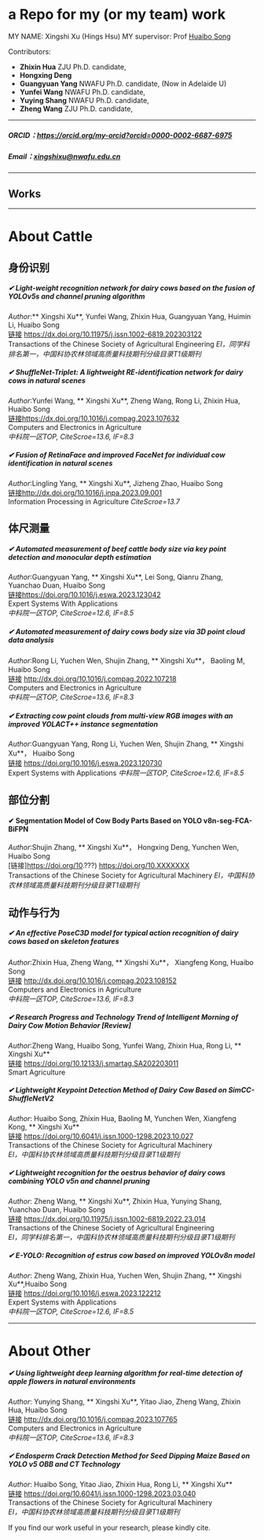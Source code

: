 # a Repo for my (or my team) work

MY NAME: Xingshi Xu (Hings Hsu) 
MY supervisor: Prof [Huaibo Song](https://cmee.nwsuaf.edu.cn/szdw/gjzcry/318457.htm)

Contributors:
  - **Zhixin Hua**     ZJU   Ph.D. candidate,
  - **Hongxing Deng**
  - **Guangyuan Yang** NWAFU Ph.D. candidate,  (Now in Adelaide U)
  - **Yunfei Wang**    NWAFU Ph.D. candidate,
  - **Yuying Shang**   NWAFU Ph.D. candidate, 
  - **Zheng Wang**     ZJU   Ph.D. candidate,

----------
##### ORCID：https://orcid.org/my-orcid?orcid=0000-0002-6687-6975
##### Email：xingshixu@nwafu.edu.cn
----------
## Works
----------
# About Cattle
## 身份识别
#####  &#x2714; Light-weight recognition network for dairy cows based on the fusion of YOLOv5s and channel pruning algorithm
_Author_:** Xingshi Xu**, Yunfei Wang, Zhixin Hua, Guangyuan Yang, Huimin Li, Huaibo Song  
[链接](https://dx.doi.org/10.11975/j.issn.1002-6819.202303122) https://dx.doi.org/10.11975/j.issn.1002-6819.202303122  
Transactions of the Chinese Society of Agricultural Engineering
_EI，同学科排名第一，中国科协农林领域高质量科技期刊分级目录T1级期刊_

#####  &#x2714; ShuffleNet-Triplet: A lightweight RE-identification network for dairy cows in natural scenes
_Author_:Yunfei Wang, ** Xingshi Xu**, Zheng Wang, Rong Li, Zhixin Hua, Huaibo Song  
[链接](https://dx.doi.org/10.1016/j.compag.2023.107632)https://dx.doi.org/10.1016/j.compag.2023.107632  
Computers and Electronics in Agriculture  
_中科院一区TOP, CiteScroe=13.6, IF=8.3_

#####  &#x2714; Fusion of RetinaFace and improved FaceNet for individual cow identification in natural scenes  
_Author_:Lingling Yang, ** Xingshi Xu**, Jizheng Zhao, Huaibo Song  
[链接](http://dx.doi.org/10.1016/j.inpa.2023.09.001)http://dx.doi.org/10.1016/j.inpa.2023.09.001  
Information Processing in Agriculture 
_CiteScroe=13.7_


## 体尺测量
#####  &#x2714; Automated measurement of beef cattle body size via key point detection and monocular depth estimation
_Author_:Guangyuan Yang, ** Xingshi Xu**, Lei Song, Qianru Zhang, Yuanchao Duan, Huaibo Song  
[链接](https://doi.org/10.1016/j.eswa.2023.123042)https://doi.org/10.1016/j.eswa.2023.123042  
Expert Systems With Applications  
_中科院一区TOP, CiteScroe=12.6, IF=8.5_

#####  &#x2714; Automated measurement of dairy cows body size via 3D point cloud data analysis
_Author_:Rong Li, Yuchen Wen, Shujin Zhang, ** Xingshi Xu**， Baoling M, Huaibo Song  
[链接](http://dx.doi.org/10.1016/j.compag.2022.107218) http://dx.doi.org/10.1016/j.compag.2022.107218  
Computers and Electronics in Agriculture  
_中科院一区TOP, CiteScroe=13.6, IF=8.3_

#####  &#x2714; Extracting cow point clouds from multi-view RGB images with an improved YOLACT++ instance segmentation
_Author_:Guangyuan Yang, Rong Li, Yuchen Wen, Shujin Zhang, ** Xingshi Xu**， Huaibo Song  
[链接](https://doi.org/10.1016/j.eswa.2023.120730) https://doi.org/10.1016/j.eswa.2023.120730  
Expert Systems with Applications
_中科院一区TOP, CiteScroe=12.6, IF=8.5_

## 部位分割
####  &#x2714; Segmentation Model of Cow Body Parts Based on YOLO v8n-seg-FCA-BiFPN
_Author_:Shujin Zhang, ** Xingshi Xu**， Hongxing Deng, Yunchen Wen, Huaibo Song  
[链接]https://doi.org/10.???) https://doi.org/10.XXXXXXX  
Transactions of the Chinese Society for Agricultural Machinery
_EI，中国科协农林领域高质量科技期刊分级目录T1级期刊_


## 动作与行为
#####  &#x2714; An effective PoseC3D model for typical action recognition of dairy cows based on skeleton features
_Author_:Zhixin Hua, Zheng Wang, ** Xingshi Xu**， Xiangfeng Kong, Huaibo Song  
[链接](http://dx.doi.org/10.1016/j.compag.2023.108152) http://dx.doi.org/10.1016/j.compag.2023.108152  
Computers and Electronics in Agriculture  
_中科院一区TOP, CiteScroe=13.6, IF=8.3_


#####  &#x2714; Research Progress and Technology Trend of Intelligent Morning of Dairy Cow Motion Behavior [Review]
_Author_:Zheng Wang, Huaibo Song, Yunfei Wang, Zhixin Hua, Rong Li, ** Xingshi Xu**  
[链接](https://doi.org/10.12133/j.smartag.SA202203011) https://doi.org/10.12133/j.smartag.SA202203011  
Smart Agriculture  


#####  &#x2714; Lightweight Keypoint Detection Method of Dairy Cow Based on SimCC-ShuffleNetV2
_Author_: Huaibo Song, Zhixin Hua, Baoling M, Yunchen Wen, Xiangfeng Kong, ** Xingshi Xu**  
[链接](https://doi.org/10.6041/j.issn.1000-1298.2023.10.027) https://doi.org/10.6041/j.issn.1000-1298.2023.10.027  
Transactions of the Chinese Society for Agricultural Machinery  
_EI，中国科协农林领域高质量科技期刊分级目录T1级期刊_

#####  &#x2714; Lightweight recognition for the oestrus behavior of dairy cows combining YOLO v5n and channel pruning
_Author_: Zheng Wang, ** Xingshi Xu**, Zhixin Hua, Yunying Shang, Yuanchao Duan, Huaibo Song  
[链接](https://dx.doi.org/10.11975/j.issn.1002-6819.2022.23.014) https://dx.doi.org/10.11975/j.issn.1002-6819.2022.23.014  
Transactions of the Chinese Society of Agricultural Engineering  
_EI，同学科排名第一，中国科协农林领域高质量科技期刊分级目录T1级期刊_

#####  &#x2714; E-YOLO: Recognition of estrus cow based on improved YOLOv8n model
_Author_: Zheng Wang,  Zhixin Hua, Yuchen Wen, Shujin Zhang, ** Xingshi Xu**,Huaibo Song  
[链接](https://doi.org/10.1016/j.eswa.2023.122212) https://doi.org/10.1016/j.eswa.2023.122212  
Expert Systems with Applications  
_中科院一区TOP, CiteScroe=12.6, IF=8.5_

---------
# About Other
#####  &#x2714; Using lightweight deep learning algorithm for real-time detection of apple flowers in natural environments
_Author_: Yunying Shang, ** Xingshi Xu**, Yitao Jiao, Zheng Wang, Zhixin Hua, Huaibo Song  
[链接](http://dx.doi.org/10.1016/j.compag.2023.107765) http://dx.doi.org/10.1016/j.compag.2023.107765  
Computers and Electronics in Agriculture  
_中科院一区TOP, CiteScroe=13.6, IF=8.3_

#####  &#x2714; Endosperm Crack Detection Method for Seed Dipping Maize Based on YOLO v5 OBB and CT Technology
_Author_: Huaibo Song, Yitao Jiao, Zhixin Hua, Rong Li, ** Xingshi Xu**  
[链接](https://doi.org/10.6041/j.issn.1000-1298.2023.03.040) https://doi.org/10.6041/j.issn.1000-1298.2023.03.040  
Transactions of the Chinese Society for Agricultural Machinery  
_EI，中国科协农林领域高质量科技期刊分级目录T1级期刊_

If you find our work useful in your research, please kindly cite.
